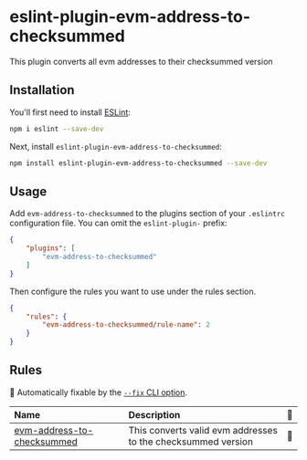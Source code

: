 # eslint-plugin-evm-address-to-checksummed

This plugin converts all evm addresses to their checksummed version

## Installation

You'll first need to install [ESLint](https://eslint.org/):

```sh
npm i eslint --save-dev
```

Next, install `eslint-plugin-evm-address-to-checksummed`:

```sh
npm install eslint-plugin-evm-address-to-checksummed --save-dev
```

## Usage

Add `evm-address-to-checksummed` to the plugins section of your `.eslintrc` configuration file. You can omit the `eslint-plugin-` prefix:

```json
{
    "plugins": [
        "evm-address-to-checksummed"
    ]
}
```


Then configure the rules you want to use under the rules section.

```json
{
    "rules": {
        "evm-address-to-checksummed/rule-name": 2
    }
}
```

## Rules

<!-- begin auto-generated rules list -->

🔧 Automatically fixable by the [`--fix` CLI option](https://eslint.org/docs/user-guide/command-line-interface#--fix).

| Name                                                                   | Description                                                  | 🔧 |
| :--------------------------------------------------------------------- | :----------------------------------------------------------- | :- |
| [evm-address-to-checksummed](docs/rules/evm-address-to-checksummed.md) | This converts valid evm addresses to the checksummed version | 🔧 |

<!-- end auto-generated rules list -->


